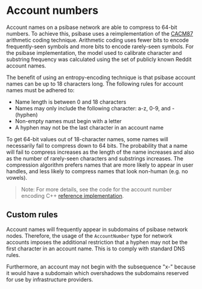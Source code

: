 # Account numbers

Account names on a psibase network are able to compress to 64-bit numbers. To achieve this, psibase uses a reimplementation of the [CACM87](https://www.cs.umb.edu/~rvetro/vetroBioComp/compression/WittenACM87ArithmCoding.pdf) arithmetic coding technique. Arithmetic coding uses fewer bits to encode frequently-seen symbols and more bits to encode rarely-seen symbols. For the psibase implementation, the model used to calibrate character and substring frequency was calculated using the set of publicly known Reddit account names.

The benefit of using an entropy-encoding technique is that psibase account names can be up to 18 characters long. The following rules for account names must be adhered to:
* Name length is between 0 and 18 characters
* Names may only include the following character: a-z, 0-9, and - (hyphen)
* Non-empty names must begin with a letter
* A hyphen may not be the last character in an account name

To get 64-bit values out of 18-character names, some names will necessarily fail to compress down to 64 bits. The probability that a name will fail to compress increases as the length of the name increases and also as the number of rarely-seen characters and substrings increases. The compression algorithm prefers names that are more likely to appear in user handles, and less likely to compress names that look non-human (e.g. no vowels).

> Note: For more details, see the code for the account number encoding C++ [reference implementation](../../development/services/cpp-service/reference/magic-numbers.md#psibaseaccountnumber).

## Custom rules

Account names will frequently appear in subdomains of psibase network nodes. Therefore, the usage of the `AccountNumber` type for network accounts imposes the additional restriction that a hyphen may not be the first character in an account name. This is to comply with standard DNS rules. 

Furthermore, an account may not begin with the subsequence "x-" because it would have a subdomain which overshadows the subdomains reserved for use by infrastructure providers.
